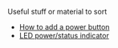 Useful stuff or material to sort
- [How to add a power button](https://howchoo.com/g/mwnlytk3zmm/how-to-add-a-power-button-to-your-raspberry-pi)
- [LED power/status indicator](https://howchoo.com/g/ytzjyzy4m2e/build-a-simple-raspberry-pi-led-power-status-indicator)
